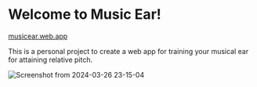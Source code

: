# Welcome to Music Ear!
[musicear.web.app](https://musicear.web.app)

This is a personal project to create a web app for training your musical ear for attaining relative pitch.

![Screenshot from 2024-03-26 23-15-04](https://github.com/chanyoungs/musicear/assets/25454478/5e325a43-0696-4dcd-9497-2156c7ecdabe)
